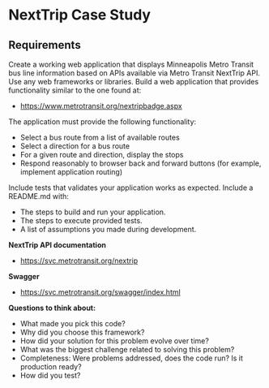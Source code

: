 # NextTrip Case Study

## Requirements
Create a working web application that displays Minneapolis Metro Transit bus line information based on APIs available via Metro Transit NextTrip API. Use any web frameworks or libraries. Build a web application that provides functionality similar to the one found at:

* https://www.metrotransit.org/nextripbadge.aspx

The application must provide the following functionality:
* Select a bus route from a list of available routes
* Select a direction for a bus route
* For a given route and direction, display the stops
* Respond reasonably to browser back and forward buttons (for example, implement application routing)

Include tests that validates your application works as expected. Include a README.md with:
* The steps to build and run your application.
* The steps to execute provided tests.
* A list of assumptions you made during development.

**NextTrip API documentation**
* https://svc.metrotransit.org/nextrip

**Swagger**
* https://svc.metrotransit.org/swagger/index.html

**Questions to think about:**
* What made you pick this code?
* Why did you choose this framework?
* How did your solution for this problem evolve over time?
* What was the biggest challenge related to solving this problem?
* Completeness: Were problems addressed, does the code run? Is it production ready?
* How did you test?
